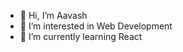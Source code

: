 - 👋 Hi, I’m Aavash
- 👀 I’m interested in Web Development
- 🌱 I’m currently learning React

<!---
aavashDhimal/aavashDhimal is a ✨ special ✨ repository because its `README.md` (this file) appears on your GitHub profile.
You can click the Preview link to take a look at your changes.
--->
